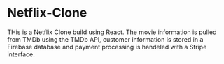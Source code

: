 <h1>Netflix-Clone</h1>
THis is a Netflix Clone build using React. The movie information is pulled from TMDb using the TMDb API, customer information is stored in a Firebase database and payment processing is handeled with a Stripe interface.

